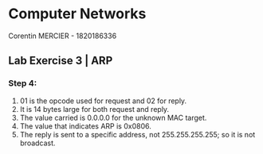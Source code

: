 # Computer Networks

Corentin MERCIER - 1820186336

## Lab Exercise 3 | ARP

### Step 4:

1. 01 is the opcode used for request and 02 for reply.
2. It is 14 bytes large for both request and reply.
3. The value carried is 0.0.0.0 for the unknown MAC target.
4. The value that indicates ARP is 0x0806.
5. The reply is sent to a specific address, not 255.255.255.255; so it is not broadcast.